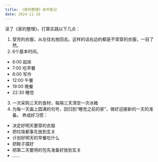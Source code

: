 ```yaml
---
title: 《家的整理》读书笔记
date: 2024-11-19
---
```

读了《家的整理》，打算实践以下几点：

1. 穿完的衣服，从左往右放回去。这样的话右边的都是不常穿的衣服，一目了然。
2. 6个基本时间。
  - 6:00 起床
  - 7:00 吃早餐
  - 8:00 写作
  - 12:00 午餐
  - 19:00 晚餐
  - 22:30 睡觉
3. 一次采购三天的食材，每隔三天清空一次冰箱
4. 为每一天画上圆满的句号，回归到“睡觉之前的家”，做好迎接新的一天的准备。
养成好习惯：
  - 决定好明天要穿的衣服
  - 把垃圾都事先放到玄关
  - 计划好明天的早餐吃什么
  - 把鞋子摆好
  - 把第二天要用的包先准备好放到玄关
  - ……
